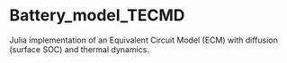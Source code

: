 # Battery_model_TECMD

Julia implementation of an Equivalent Circuit Model (ECM) with diffusion (surface SOC) and thermal dynamics.

